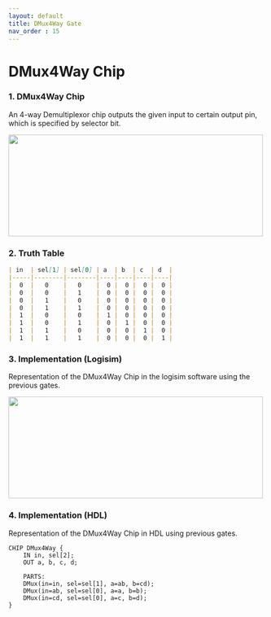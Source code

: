 ```yaml
---
layout: default
title: DMux4Way Gate
nav_order : 15
---
```


# DMux4Way Chip 

### 1. DMux4Way Chip
An 4-way Demultiplexor chip outputs the given input to certain output pin, which is specified by selector bit.

<img src="/nand2tetris/images/dmux4way.avif" width="500" height="200px"/> 

### 2. Truth Table

```markdown
| in  | sel[1] | sel[0] | a  | b  | c  | d  |
|-----|--------|--------|----|----|----|----|
|  0  |   0    |   0    |  0 |  0 |  0 |  0 |
|  0  |   0    |   1    |  0 |  0 |  0 |  0 |
|  0  |   1    |   0    |  0 |  0 |  0 |  0 |
|  0  |   1    |   1    |  0 |  0 |  0 |  0 |
|  1  |   0    |   0    |  1 |  0 |  0 |  0 |
|  1  |   0    |   1    |  0 |  1 |  0 |  0 |
|  1  |   1    |   0    |  0 |  0 |  1 |  0 |
|  1  |   1    |   1    |  0 |  0 |  0 |  1 |
```

### 3. Implementation (Logisim)
Representation of the DMux4Way Chip in the logisim software using the previous gates.

<img src="/nand2tetris/logisim/dmux4way.png" width="500" height="200px"/> 


### 4. Implementation (HDL)
Representation of the DMux4Way Chip in HDL using previous gates.


```hdl
CHIP DMux4Way {
    IN in, sel[2];
    OUT a, b, c, d;

    PARTS:
    DMux(in=in, sel=sel[1], a=ab, b=cd);
    DMux(in=ab, sel=sel[0], a=a, b=b);
    DMux(in=cd, sel=sel[0], a=c, b=d);
}
 ```